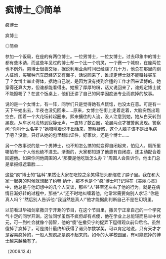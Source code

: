 # 疯博士_◎简单

疯博士

疯博士

◎简单

参加一个饭局，在座的有两位博士。一位男博士，一位女博士。过去印象中的博士都有些木讷，而这些年见过的博士却一个比一个机灵，一个赛一个城府，在座两位也不例外。男博士很善交际，据说利用业余时间已经赚了几十万，他总在那里向别人征询，买哪种汽车既经济又有面子，话说回来了，谁规定博士就不能赚钱买车了？女博士举止得体，据她自己说，是因为没有找到合适的工作才回来读博的。她穿得还算大方，但谁都能看得出，她擦了厚厚的粉，话又说回来了，谁规定博士就不能擦粉了？在这个饭桌上，他们还讲了自己的同学因痴迷专业而疯掉的故事。

说的是一个女博士，有一阵，同学们只是觉得她有点恍惚，也没太在意。可是有一天下午她出去，半夜也没见回来……原来，女博士在街上走着走着，大脑突然出现空白，围着一个大花坛转起圈来，熙来攘往的人流，没人注意到她，她从白天转到黑夜，从车水马龙转到寂静无声，一直转了数百圈，凌晨两点才被警察发现。警察问:“你叫什么名字？”她嗫嚅着说不出话来，警察疑惑，这个人脑子该不是出毛病了吧？没辙，只好从她的包里翻出证件，好家伙，还是个博士……

另一个故事说的是一个男博士，也不知怎么搞的就变得自闭起来，怕见人。厕所里哪怕有一个人他也绝不进去。渐渐的，大家都知道了他患有自闭症，还主动配合着回避他。如果你问他周围的人“那要是他吃饭怎么办？”周围人会告诉你，他出门总是拿报纸遮着脸……

这些“疯”博士的“猛料”果然让大家在吃惊之余笑得把头都缩进了脖子里。我在和大家一起笑的时候就想起了约翰·纳什，那不也是个“疯”博士吗?记得在《美丽心灵》中，他总是与他幻想中的几个人交谈，那些“人”甚至还左右了他的行为。就是在病情日渐好转的过程中，那些“人”还不时地纠缠着他，他常常需要向别人求证:“你是真人吗？”然后别人告诉他:“我当然是真人!”他才能据此判断自己不是在幻境里。

以前看过毕福剑拿撒贝宁开涮的节目，在这个节目里，撒贝宁正拿自己的一个学究气十足的同学开涮。这位同学虽然不疯但却有点傻，他在学业上总能轻而易举中状元，可一到社会就像个弱智，他的“傻”在撒贝宁的捉弄下逗得观众前仰后合。虽然傻掉了疯掉了，可是纳什最终却获得了诺贝尔数学奖，可以肯定地说，只有天才才是容易疯掉的，一般人想疯那是疯不起来的。如今的大学校园里，有可能疯掉的博士越来越稀有了。

（2006.12.4）